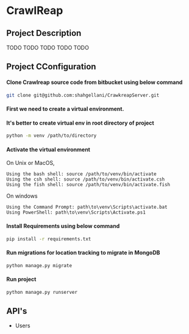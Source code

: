 # CrawlReap

## Project Description

TODO TODO TODO TODO TODO

## Project CConfiguration


#### Clone Crawlreap source code from bitbucket using below command

```bash
git clone git@github.com:shahgellani/CrawkreapServer.git
```

#### First we need to create a virtual environment.
#### It's better to create virtual env in root directory of project
```bash
python -m venv /path/to/directory

```

#### Activate the virtual environment
On Unix or MacOS,
```angular2html
Using the bash shell: source /path/to/venv/bin/activate
Using the csh shell: source /path/to/venv/bin/activate.csh
Using the fish shell: source /path/to/venv/bin/activate.fish
```

On windows
```angular2html
Using the Command Prompt: path\to\venv\Scripts\activate.bat
Using PowerShell: path\to\venv\Scripts\Activate.ps1
```


#### Install Requirements using below command

```bash
pip install -r requirements.txt
```

#### Run migrations for location tracking to migrate in MongoDB

```bash
python manage.py migrate
```

#### Run project

```bash
python manage.py runserver
```

## API's
* Users




